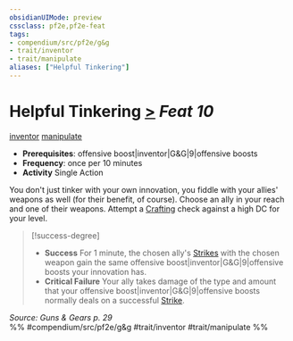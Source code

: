 ```yaml
---
obsidianUIMode: preview
cssclass: pf2e,pf2e-feat
tags:
- compendium/src/pf2e/g&g
- trait/inventor
- trait/manipulate
aliases: ["Helpful Tinkering"]
---
```

# Helpful Tinkering  [>](chapter-9-playing-the-game.md#Actions "Single Action") *Feat 10*  
[inventor](Reference/Rules/Traits/inventor-g-g.md "Inventor Class Trait")  [manipulate](manipulate.md "Manipulate General Trait")  

- **Prerequisites**: offensive boost|inventor|G&G|9|offensive boosts
- **Frequency**: once per 10 minutes
- **Activity** Single Action

You don't just tinker with your own innovation, you fiddle with your allies' weapons as well (for their benefit, of course). Choose an ally in your reach and one of their weapons. Attempt a [Crafting](skills.md#Crafting) check against a high DC for your level.

> [!success-degree] 
> - **Success** For 1 minute, the chosen ally's [Strikes](strike.md) with the chosen weapon gain the same offensive boost|inventor|G&G|9|offensive boosts your innovation has.
> - **Critical Failure** Your ally takes damage of the type and amount that your offensive boost|inventor|G&G|9|offensive boosts normally deals on a successful [Strike](strike.md).

*Source: Guns & Gears p. 29*  
%% #compendium/src/pf2e/g&g #trait/inventor #trait/manipulate %%